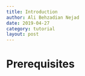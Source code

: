 ```yaml
---
title: Introduction
author: Ali Behzadian Nejad
date: 2019-04-27
category: tutorial
layout: post
---
```


# Prerequisites
